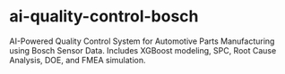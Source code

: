# ai-quality-control-bosch
AI-Powered Quality Control System for Automotive Parts Manufacturing using Bosch Sensor Data. Includes XGBoost modeling, SPC, Root Cause Analysis, DOE, and FMEA simulation.
